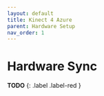 ```yaml
---
layout: default
title: Kinect 4 Azure
parent: Hardware Setup
nav_order: 1
---
```


# Hardware Sync
**TODO**
{: .label .label-red }